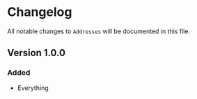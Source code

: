 # Changelog

All notable changes to `Addresses` will be documented in this file.

## Version 1.0.0

### Added
- Everything

